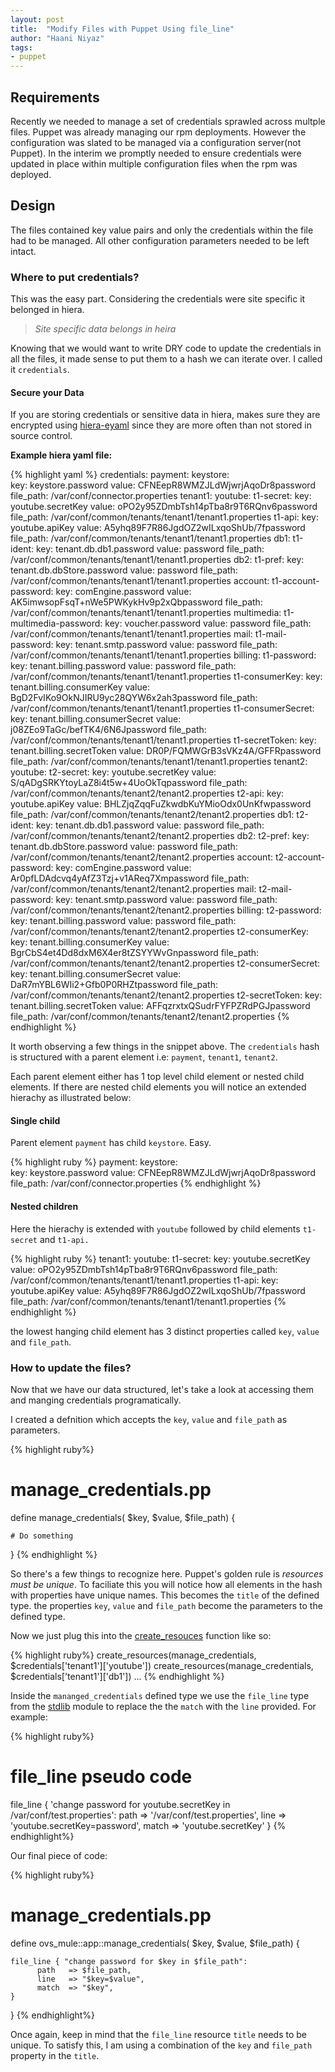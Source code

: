 ```yaml
---
layout: post
title:  "Modify Files with Puppet Using file_line"
author: "Haani Niyaz"
tags:  
- puppet 
---
```



## Requirements

Recently we needed to manage a set of credentials sprawled across multple files. Puppet was already managing our rpm deployments. However the configuration was slated to be managed via a configuration server(not Puppet). In the interim we promptly needed to ensure credentials were updated in place within multiple configuration files when the rpm was deployed.


## Design

The files contained key value pairs and only the credentials within the file had to be managed. All other configuration parameters needed to be left intact. 


### Where to put credentials?

This was the easy part. Considering the credentials were site specific it belonged in hiera.

> *Site specific data belongs in heira* 

Knowing that we would want to write DRY code to update the credentials in all the files, 
it made sense to put them to a hash we can iterate over. I called it `credentials`. 


#### Secure your Data

If you are storing credentials or sensitive data in hiera, makes sure they are encrypted using [hiera-eyaml](https://github.com/TomPoulton/hiera-eyaml) since they are more often than not stored in source control.


**Example hiera yaml file:**

{% highlight yaml %}
credentials:
  payment:
   keystore:  
    key: keystore.password 
    value: CFNEepR8WMZJLdWjwrjAqoDr8password
    file_path: /var/conf/connector.properties
  tenant1:
    youtube:
      t1-secret:
        key: youtube.secretKey
        value:  oPO2y95ZDmbTsh14pTba8r9T6RQnv6password
        file_path: /var/conf/common/tenants/tenant1/tenant1.properties
      t1-api:
        key: youtube.apiKey
        value: A5yhq89F7R86JgdOZ2wILxqoShUb/7fpassword
        file_path: /var/conf/common/tenants/tenant1/tenant1.properties
    db1:
      t1-ident:
        key: tenant.db.db1.password
        value: password
        file_path: /var/conf/common/tenants/tenant1/tenant1.properties
    db2:
      t1-pref:
        key: tenant.db.dbStore.password
        value: password
        file_path: /var/conf/common/tenants/tenant1/tenant1.properties
    account:
      t1-account-password:
        key: comEngine.password
        value: AK5imwsopFsqT+nWe5PWKykHv9p2xQbpassword
        file_path: /var/conf/common/tenants/tenant1/tenant1.properties
    multimedia:
      t1-multimedia-password:
        key: voucher.password
        value: password
        file_path: /var/conf/common/tenants/tenant1/tenant1.properties
    mail:
      t1-mail-password:
        key: tenant.smtp.password
        value: password
        file_path: /var/conf/common/tenants/tenant1/tenant1.properties
    billing:
      t1-password:
        key: tenant.billing.password
        value: password
        file_path: /var/conf/common/tenants/tenant1/tenant1.properties
      t1-consumerKey:
        key: tenant.billing.consumerKey
        value: BgD2FvIKo9OkNJIRU9yc28QYW6x2ah3password
        file_path: /var/conf/common/tenants/tenant1/tenant1.properties
      t1-consumerSecret:
        key: tenant.billing.consumerSecret
        value:  j08ZEo9TaGc/befTK4/6N6Jpassword
        file_path: /var/conf/common/tenants/tenant1/tenant1.properties
      t1-secretToken:
        key: tenant.billing.secretToken
        value: DR0P/FQMWGrB3sVKz4A/GFFRpassword
        file_path: /var/conf/common/tenants/tenant1/tenant1.properties
  tenant2:
    youtube:
      t2-secret:
        key: youtube.secretKey
        value:  S/qADgSRKYtoyLaZ8i4t5w+4UoOkTqpassword
        file_path: /var/conf/common/tenants/tenant2/tenant2.properties
      t2-api:
        key: youtube.apiKey
        value: BHLZjqZqqFuZkwdbKuYMioOdx0UnKfwpassword
        file_path: /var/conf/common/tenants/tenant2/tenant2.properties
    db1:
      t2-ident:
        key: tenant.db.db1.password
        value: password
        file_path: /var/conf/common/tenants/tenant2/tenant2.properties
    db2:
      t2-pref:
        key: tenant.db.dbStore.password
        value: password
        file_path: /var/conf/common/tenants/tenant2/tenant2.properties
    account:
      t2-account-password:
        key: comEngine.password
        value: Ar0pfLDAdcvq4yAfZ3Tzj+v1AReq7Xmpassword
        file_path: /var/conf/common/tenants/tenant2/tenant2.properties
    mail:
      t2-mail-password:
        key: tenant.smtp.password
        value: password
        file_path: /var/conf/common/tenants/tenant2/tenant2.properties
    billing:
      t2-password:
        key: tenant.billing.password
        value: password
        file_path: /var/conf/common/tenants/tenant2/tenant2.properties
      t2-consumerKey:
        key: tenant.billing.consumerKey
        value: BgrCbS4et4Dd8dxM6X4er8tZSYYWvGnpassword
        file_path: /var/conf/common/tenants/tenant2/tenant2.properties
      t2-consumerSecret:
        key: tenant.billing.consumerSecret
        value: DaR7mYBL6WIi2+Gfb0P0RHZtpassword
        file_path: /var/conf/common/tenants/tenant2/tenant2.properties
      t2-secretToken:
        key: tenant.billing.secretToken
        value: AFFqzrxtxQSudrFYFPZRdPGJpassword
        file_path: /var/conf/common/tenants/tenant2/tenant2.properties
  {% endhighlight %}



It worth observing a few things in the snippet above. The `credentials` hash is structured with a parent element i.e: `payment`, `tenant1`, `tenant2`. 

Each parent element either has 1 top level child element or nested child elements. If there are nested child elements you will notice an extended hierachy as illustrated below:


#### Single child

Parent element `payment` has child `keystore`. Easy.

{% highlight ruby %}
 payment:
   keystore:  
    key: keystore.password 
    value: CFNEepR8WMZJLdWjwrjAqoDr8password
    file_path: /var/conf/connector.properties
{% endhighlight %}

#### Nested children

Here the hierachy is extended with `youtube` followed by child elements `t1-secret` and `t1-api.`

{% highlight ruby %}
tenant1:
    youtube:
      t1-secret:
        key: youtube.secretKey
        value:  oPO2y95ZDmbTsh14pTba8r9T6RQnv6password
        file_path: /var/conf/common/tenants/tenant1/tenant1.properties
      t1-api:
        key: youtube.apiKey
        value: A5yhq89F7R86JgdOZ2wILxqoShUb/7fpassword
        file_path: /var/conf/common/tenants/tenant1/tenant1.properties
{% endhighlight %}


the lowest hanging child element has 3 distinct properties called `key`, `value` and `file_path`. 


### How to update the files?

Now that we have our data structured, let's take a look at accessing them and manging credentials programatically.

I created a defnition which accepts the `key`, `value` and `file_path` as parameters.


{% highlight  ruby%}
# manage_credentials.pp
define manage_credentials(
	$key, 
	$value, 
	$file_path) {

    # Do something
}
{% endhighlight %}


So there's a few things to recognize here. Puppet's golden rule is *resources must be unique*. To faciliate this you will notice how all elements in the hash with properties have unique names. This becomes the `title` of the defined type. the properties `key`, `value` and `file_path` become the parameters to the defined type.

Now we just plug this into the [create_resouces](https://docs.puppet.com/puppet/latest/reference/function.html#createresources) function like so:

{% highlight  ruby%}
create_resources(manage_credentials, $credentials['tenant1']['youtube'])
create_resources(manage_credentials, $credentials['tenant1']['db1'])
...
{% endhighlight %}


Inside the `mananged_credentials` defined type we use the `file_line` type from the [stdlib](https://forge.puppet.com/puppetlabs/stdlib) module to replace the the `match` with the `line` provided. For example:



{% highlight  ruby%}
# file_line pseudo code

file_line { 'change password for youtube.secretKey in /var/conf/test.properties':
	path  => '/var/conf/test.properties',
	line  => 'youtube.secretKey=password',
	match => 'youtube.secretKey'
}
{% endhighlight%}


Our final piece of code:

{% highlight  ruby%}
# manage_credentials.pp
define ovs_mule::app::manage_credentials(
	$key, 
	$value, 
	$file_path) {
    	
	file_line { "change password for $key in $file_path":
		  path   => $file_path,
		  line   => "$key=$value",
		  match  => "$key",
	}

}
{% endhighlight%}


Once again, keep in mind that the `file_line` resource `title` needs to be unique. To satisfy this, I am using a combination of the `key` and `file_path` property in the `title`.








